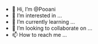 - 👋 Hi, I’m @Pooani
- 👀 I’m interested in ...
- 🌱 I’m currently learning ...
- 💞️ I’m looking to collaborate on ...
- 📫 How to reach me ...

<!---
Pooani/Pooani is a ✨ special ✨ repository because its `README.md` (this file) appears on your GitHub profile.
You can click the Preview link to take a look at your changes.
